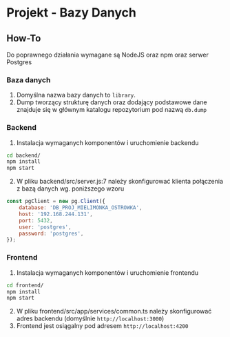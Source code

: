 # Projekt - Bazy Danych

## How-To

Do poprawnego działania wymagane są NodeJS oraz npm oraz serwer Postgres

### Baza danych

1. Domyślna nazwa bazy danych to `library`.
2. Dump tworzący strukturę danych oraz dodający podstawowe dane znajduje się w głównym katalogu repozytorium pod nazwą `db.dump`

### Backend
1. Instalacja wymaganych komponentów i uruchomienie backendu
```bash
cd backend/
npm install
npm start
```
2. W pliku backend/src/server.js:7 należy skonfigurować klienta połączenia z bazą danych wg. poniższego wzoru
```js
const pgClient = new pg.Client({
    database: 'DB_PROJ_MIELIMONKA_OSTROWKA',
    host: '192.168.244.131',
    port: 5432,
    user: 'postgres',
    password: 'postgres',
});
```

### Frontend
1. Instalacja wymaganych komponentów i uruchomienie frontendu
```bash
cd frontend/
npm install
npm start
```
2. W pliku frontend/src/app/services/common.ts należy skonfigurować adres backendu (domyślnie `http://localhost:3000`)
3. Frontend jest osiągalny pod adresem `http://localhost:4200`